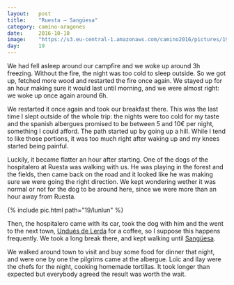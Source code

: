 ```yaml
---
layout:   post
title:    "Ruesta — Sangüesa"
category: camino-aragones
date:     2016-10-10
image:    "https://s3.eu-central-1.amazonaws.com/camino2016/pictures/19/lunlun-thumb.jpg"
day:      19
---
```


We had fell asleep around our campfire and we woke up around 3h freezing. Without the fire, the night was too cold to sleep outside. So we got up, fetched more wood and restarted the fire once again. We stayed up for an hour making sure it would last until morning, and we were almost right: we woke up once again around 6h.

We restarted it once again and took our breakfast there. This was the last time I slept outside of the whole trip: the nights were too cold for my taste and the spanish albergues promised to be between 5 and 10€ per night, something I could afford. The path started up by going up a hill. While I tend to like those portions, it was too much right after waking up and my knees started being painful.

Luckily, it became flatter an hour after starting. One of the dogs of the hospitalero at Ruesta was walking with us. He was playing in the forest and the fields, then came back on the road and it looked like he was making sure we were going the right direction. We kept wondering wether it was normal or not for the dog to be around here, since we were more than an hour away from Ruesta.

{% include pic.html path="19/lunlun" %}

Then, the hospitalero came with its car, took the dog with him and the went to the next town, [Undués de Lerda](https://www.google.fr/maps/place/Undu%C3%A9s+de+Lerda,+50689,+Saragosse,+Espagne/@42.5780109,-1.1888536,13z/data=!3m1!4b1!4m5!3m4!1s0xd5755a2526064e9:0x871c4b6f27cbc3e2!8m2!3d42.5746689!4d-1.1448981?hl=fr) for a coffee, so I suppose this happens frequently. We took a long break there, and kept walking until [Sangüesa](https://www.google.fr/maps/place/31400+Sang%C3%BCesa,+Navarre,+Espagne/@42.5730765,-1.2912667,15z/data=!3m1!4b1!4m5!3m4!1s0xd50aa25888782c9:0x254062e146ead652!8m2!3d42.5744474!4d-1.283083?hl=fr).

We walked around town to visit and buy some food for dinner that night, and were one by one the pilgrims came at the albergue. Loïc and Ilay were the chefs for the night, cooking homemade tortillas. It took longer than expected but everybody agreed the result was worth the wait.

